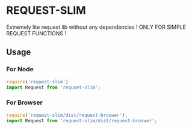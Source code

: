 # REQUEST-SLIM

Extremely lite request lib without any dependencies ! ONLY FOR SIMPLE REQUEST FUNCTIONS !

## Usage

### For Node
```javascript
require('request-slim')
import Request from 'requset-slim';
```

### For Browser
```javascript
require('request-slim/dist/request-broswer');
import Request from 'request-slim/dist/request-broswer';
```
